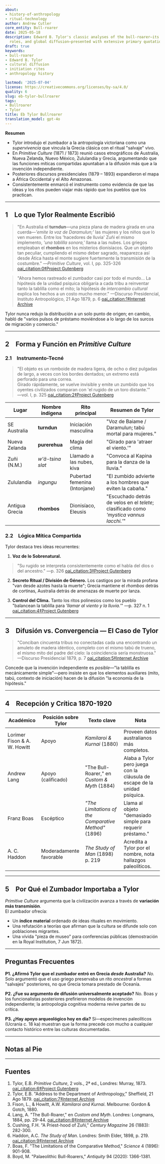 ```yaml
---
about:
- history-of-anthropology
- ritual-technology
author: Andrew Cutler
core_entity: Bull-roarer
date: 2025-05-18
description: Edward B. Tylor's classic analyses of the bull-roarer—its form, ritual
  roles, and global diffusion—presented with extensive primary quotations.
draft: true
keywords:
- bull-roarer
- Edward B. Tylor
- cultural diffusion
- initiation rites
- anthropology history

lastmod: '2025-07-04'
license: https://creativecommons.org/licenses/by-sa/4.0/
quality: 6
slug: eb-tylor-bullroarer
tags:
- Bullroarer
- Tylor
title: Eb Tylor Bullroarer
translation_model: gpt-4o
---
```


**Resumen**

- Tylor introdujo el zumbador a la antropología victoriana como una *supervivencia* que vincula la Grecia clásica con el ritual "salvaje" vivo.  
- En *Primitive Culture* (1871 / 1873) reunió casos etnográficos de Australia, Nueva Zelanda, Nuevo México, Zululandia y Grecia, argumentando que las funciones míticas compartidas apuntaban a la difusión más que a la invención independiente.  
- Posteriores discursos presidenciales (1879 – 1893) expandieron el mapa a África Occidental y el Alto Amazonas.  
- Consistentemente enmarcó el instrumento como evidencia de que las ideas y los ritos pueden viajar más rápido que los pueblos que los practican.  

---

## 1 Lo que Tylor Realmente Escribió

> "En Australia el **turndun**—una pieza plana de madera girada en una cuerda—*'emite la voz de Daramulun;'* las mujeres y los niños que lo ven mueren. 
> Entre los 'hacedores de lluvia' Zuñi el mismo implemento, *'una tablilla sonora,'* llama a las nubes. 
> Los griegos empleaban el **rhombos** en los misterios dionisíacos. 
> Que un objeto tan peculiar, cumpliendo el mismo deber sagrado, reaparezca así desde Ática hasta el monte sugiere fuertemente la transmisión de la costumbre." 
> —*Primitive Culture*, vol. I, pp. 325-326 [oai_citation:0‡Project Gutenberg](https://www.gutenberg.org/files/70458/70458-h/70458-h.htm) 

> "Ahora hemos rastreado el zumbador casi por todo el mundo… La hipótesis de la unidad psíquica obligaría a cada tribu a reinventar tanto la tablilla como el mito; la hipótesis de *intercambio cultural* explica los hechos a un costo mucho menor." 
> —Discurso Presidencial, Instituto Antropológico, 21 Ago 1879, p. 6 [oai_citation:1‡Internet Archive](https://ia801501.us.archive.org/10/items/in.ernet.dli.2015.221679/2015.221679.Primitive-Ritual_text.pdf) 

Tylor nunca redujo la distribución a un solo punto de origen; en cambio, habló de "varios pulsos de préstamo moviéndose a lo largo de los surcos de migración y comercio."

---

## 2 Forma y Función en *Primitive Culture*

### 2.1 Instrumento-Tecné

> "El objeto es un romboide de madera ligera, de ocho o diez pulgadas de largo, a veces con los bordes dentados; un extremo está perforado para una correa.  
> Girado rápidamente, se vuelve invisible y emite un zumbido que los oyentes civilizados comparan con 'el rugido de un toro distante.'"  
> —vol. I, p. 325  [oai_citation:2‡Project Gutenberg](https://www.gutenberg.org/files/70458/70458-h/70458-h.htm)  

| Lugar        | Nombre indígena | Rito principal          | Resumen de Tylor |
|--------------|-----------------|-------------------------|------------------|
| SE Australia | **turndun** | Iniciación masculina | "Voz de Baiame / Daramulun; tabú mortal para mujeres." |
| Nueva Zelanda | **purerehua** | Magia del clima | "Girado para 'atraer el viento.'" |
| Zuñi (N.M.) | *w'ä-tsina slat*| Llamado a las nubes, kiva | "Convoca al Kapina para la danza de la lluvia." |
| Zululandia | *ingungu* | Pubertad femenina (Intonjane) | "El zumbido advierte a los hombres que eviten la cabaña." |
| Antigua Grecia| **rhombos** | Dionisíaco, Eleusis | "Escuchado detrás de velos en el *telete*; clasificado como *'mystica vannus Iacchi.'*" |

### 2.2 Lógica Mítica Compartida

Tylor destaca tres ideas recurrentes:

1. **Voz de lo Sobrenatural.** 
 > "Su rugido se interpreta consistentemente como el habla del dios o del ancestro." —p. 326 [oai_citation:3‡Project Gutenberg](https://www.gutenberg.org/files/70458/70458-h/70458-h.htm) 

2. **Secreto Ritual / División de Género.** 
 Los castigos por la mirada profana "van desde azotes hasta la muerte"; Grecia mantiene el *rhombos* detrás de cortinas, Australia detrás de amenazas de muerte por lanza.

3. **Control del Clima.** 
 Tanto los ritos polinesios como los pueblo "balancean la tablilla para *'llamar al viento y la lluvia.'*" —p. 327 n. 1 [oai_citation:4‡Project Gutenberg](https://www.gutenberg.org/files/70458/70458-h/70458-h.htm) 

---

## 3 Difusión vs. Convergencia — El Caso de Tylor

> "Conciban cincuenta tribus no conectadas cada una encontrando un amuleto de madera idéntico, completo con el mismo tabú de trueno, el mismo mito del padre del cielo: la coincidencia sería monstruosa."  
> —Discurso Presidencial 1879, p. 7  [oai_citation:5‡Internet Archive](https://ia801501.us.archive.org/10/items/in.ernet.dli.2015.221679/2015.221679.Primitive-Ritual_text.pdf?utm_source=chatgpt.com)  

Concede que la invención independiente es *posible*—"la tablilla es mecánicamente simple"—pero insiste en que los elementos auxiliares (mito, tabú, contexto de iniciación) hacen de la difusión "la economía de la hipótesis."

---

## 4 Recepción y Crítica 1870-1920

| Académico | Posición sobre Tylor | Texto clave | Nota |
|-----------|----------------------|-------------|------|
| Lorimer Fison & A. W. Howitt | Apoyo | *Kamilaroi & Kurnai* (1880) | Proveen datos australianos más completos. |
| Andrew Lang | Apoyo (calificado) | "The Bull-Roarer," en *Custom & Myth* (1884) | Alaba a Tylor pero juega con la cláusula de escape de la unidad psíquica. |
| Franz Boas | Escéptico | *"The Limitations of the Comparative Method"* (1896) | Llama al objeto "demasiado simple para requerir préstamo." |
| A. C. Haddon | Moderadamente favorable | *The Study of Man* (1898) p. 219 | Acredita a Tylor por el nombre, nota hallazgos paleolíticos. |

---

## 5 Por Qué el Zumbador Importaba a Tylor

*Primitive Culture* argumenta que la civilización avanza a través de **variación más transmisión**.  
El zumbador ofrecía:

* Un **índice material** ordenado de ideas rituales en movimiento.  
* Una refutación a teorías que afirman que la cultura se difunde solo con poblaciones migrantes.  
* Una vívida "pieza de museo" para conferencias públicas (demostración en la Royal Institution, 7 Jun 1872).

---

## Preguntas Frecuentes

**P1. ¿Afirmó Tylor que el zumbador entró en Grecia *desde* Australia?** 
*No.* Solo argumentó que el uso griego preservaba un rito *ancestral* a formas "salvajes" posteriores, no que Grecia tomara prestado de Oceanía.

**P2. ¿Fue su argumento de difusión universalmente aceptado?** 
No. Boas y los funcionalistas posteriores prefirieron modelos de invención independiente; la antropología cognitiva moderna revive partes de su crítica.

**P3. ¿Hay apoyo arqueológico hoy en día?** 
Sí—especímenes paleolíticos (Ucrania c. 18 ka) muestran que la forma precede con mucho a cualquier contacto histórico entre las culturas documentadas.

---

## Notas al Pie

[^1]: Todas las citas de Tylor son de *Primitive Culture*, 2ª ed. (1873) a menos que se indique; los números de página siguen esa edición.  
[^2]: Discurso Presidencial publicado en *Journal of the Anthropological Institute*, vol. 9 (1880).  
[^3]: Ejemplos australianos de Fison & Howitt, *Kamilaroi and Kurnai* (1880) pp. 267-268.  
[^4]: Datos Zuñi de F. H. Cushing, "A Zuñi Priest-hood," *Century Magazine* (1883).  
[^5]: Escolio griego sobre Clemente de Alejandría, *Protrepticus* II 15.  

---

## Fuentes

1. Tylor, E.B. *Primitive Culture*, 2 vols., 2ª ed., Londres: Murray, 1873. [oai_citation:6‡Project Gutenberg](https://www.gutenberg.org/files/70458/70458-h/70458-h.htm) 
2. Tylor, E.B. "Address to the Department of Anthropology," Sheffield, 21 Ago 1879. [oai_citation:7‡Internet Archive](https://ia801501.us.archive.org/10/items/in.ernet.dli.2015.221679/2015.221679.Primitive-Ritual_text.pdf) 
3. Fison, L., & Howitt, A.W. *Kamilaroi and Kurnai*. Melbourne: Gordon & Gotch, 1880. 
4. Lang, A. "The Bull-Roarer," en *Custom and Myth*. Londres: Longmans, 1884, pp. 29-44. [oai_citation:8‡Internet Archive](https://archive.org/download/custommyth00lang/custommyth00lang_djvu.txt) 
5. Cushing, F.H. "A Priest-hood of Zuñi," *Century Magazine* 26 (1883): 282-300. 
6. Haddon, A.C. *The Study of Man*. Londres: Smith Elder, 1898, p. 219. [oai_citation:9‡Internet Archive](https://archive.org/download/studyofman00hadduoft/studyofman00hadduoft.pdf) 
7. Boas, F. "The Limitations of the Comparative Method," *Science* 4 (1896): 901-908. 
8. Boyd, M. "Palaeolithic Bull-Roarers," *Antiquity* 94 (2020): 1366-1381.